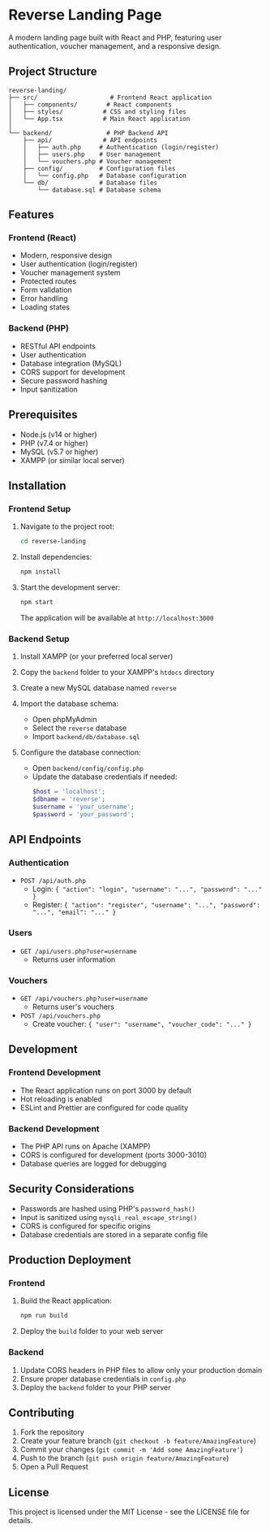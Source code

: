 # Reverse Landing Page

A modern landing page built with React and PHP, featuring user authentication, voucher management, and a responsive design.

## Project Structure

```
reverse-landing/
├── src/                    # Frontend React application
│   ├── components/        # React components
│   ├── styles/           # CSS and styling files
│   └── App.tsx           # Main React application
│
└── backend/               # PHP Backend API
    ├── api/              # API endpoints
    │   ├── auth.php     # Authentication (login/register)
    │   ├── users.php    # User management
    │   └── vouchers.php # Voucher management
    ├── config/          # Configuration files
    │   └── config.php   # Database configuration
    └── db/              # Database files
        └── database.sql # Database schema
```

## Features

### Frontend (React)
- Modern, responsive design
- User authentication (login/register)
- Voucher management system
- Protected routes
- Form validation
- Error handling
- Loading states

### Backend (PHP)
- RESTful API endpoints
- User authentication
- Database integration (MySQL)
- CORS support for development
- Secure password hashing
- Input sanitization

## Prerequisites

- Node.js (v14 or higher)
- PHP (v7.4 or higher)
- MySQL (v5.7 or higher)
- XAMPP (or similar local server)

## Installation

### Frontend Setup
1. Navigate to the project root:
   ```bash
   cd reverse-landing
   ```

2. Install dependencies:
   ```bash
   npm install
   ```

3. Start the development server:
   ```bash
   npm start
   ```
   The application will be available at `http://localhost:3000`

### Backend Setup
1. Install XAMPP (or your preferred local server)
2. Copy the `backend` folder to your XAMPP's `htdocs` directory
3. Create a new MySQL database named `reverse`
4. Import the database schema:
   - Open phpMyAdmin
   - Select the `reverse` database
   - Import `backend/db/database.sql`

5. Configure the database connection:
   - Open `backend/config/config.php`
   - Update the database credentials if needed:
     ```php
     $host = 'localhost';
     $dbname = 'reverse';
     $username = 'your_username';
     $password = 'your_password';
     ```

## API Endpoints

### Authentication
- `POST /api/auth.php`
  - Login: `{ "action": "login", "username": "...", "password": "..." }`
  - Register: `{ "action": "register", "username": "...", "password": "...", "email": "..." }`

### Users
- `GET /api/users.php?user=username`
  - Returns user information

### Vouchers
- `GET /api/vouchers.php?user=username`
  - Returns user's vouchers
- `POST /api/vouchers.php`
  - Create voucher: `{ "user": "username", "voucher_code": "..." }`

## Development

### Frontend Development
- The React application runs on port 3000 by default
- Hot reloading is enabled
- ESLint and Prettier are configured for code quality

### Backend Development
- The PHP API runs on Apache (XAMPP)
- CORS is configured for development (ports 3000-3010)
- Database queries are logged for debugging

## Security Considerations

- Passwords are hashed using PHP's `password_hash()`
- Input is sanitized using `mysqli_real_escape_string()`
- CORS is configured for specific origins
- Database credentials are stored in a separate config file

## Production Deployment

### Frontend
1. Build the React application:
   ```bash
   npm run build
   ```
2. Deploy the `build` folder to your web server

### Backend
1. Update CORS headers in PHP files to allow only your production domain
2. Ensure proper database credentials in `config.php`
3. Deploy the `backend` folder to your PHP server

## Contributing

1. Fork the repository
2. Create your feature branch (`git checkout -b feature/AmazingFeature`)
3. Commit your changes (`git commit -m 'Add some AmazingFeature'`)
4. Push to the branch (`git push origin feature/AmazingFeature`)
5. Open a Pull Request

## License

This project is licensed under the MIT License - see the LICENSE file for details.
